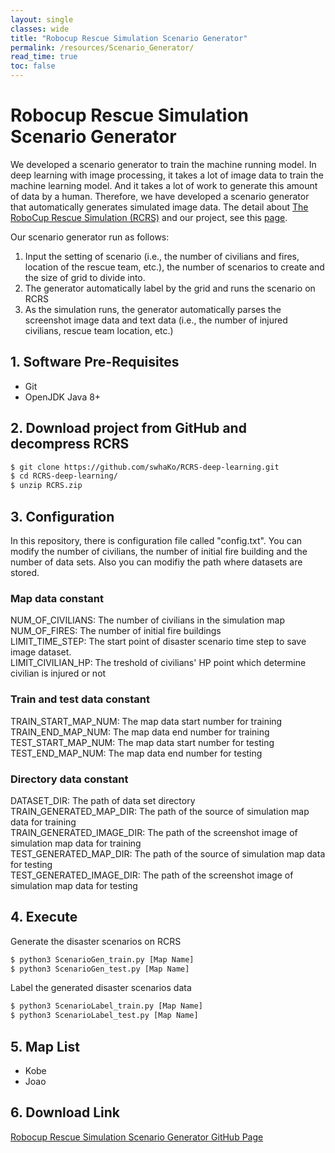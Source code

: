 ```yaml
---
layout: single
classes: wide
title: "Robocup Rescue Simulation Scenario Generator"
permalink: /resources/Scenario_Generator/
read_time: true
toc: false
---
```

# Robocup Rescue Simulation Scenario Generator
We developed a scenario generator to train the machine running model. In deep learning with image processing, it takes a lot of image data to train the machine learning model. And it takes a lot of work to generate this amount of data by a human. Therefore, we have developed a scenario generator that automatically generates simulated image data. The detail about [The RoboCup Rescue Simulation (RCRS)](https://rescuesim.robocup.org/) and our project, see this [page](https://swhako.github.io/swha/resources/Intro/).

Our scenario generator run as follows:
1. Input the setting of scenario (i.e., the number of civilians and fires, location of the rescue team, etc.), the number of scenarios to create and the size of grid to divide into.
2. The generator automatically label by the grid and runs the scenario on RCRS
3. As the simulation runs, the generator automatically parses the screenshot image data and text data (i.e., the number of injured civilians, rescue team location, etc.)

## 1. Software Pre-Requisites
- Git
- OpenJDK Java 8+

## 2. Download project from GitHub and decompress RCRS
```bash
$ git clone https://github.com/swhaKo/RCRS-deep-learning.git
$ cd RCRS-deep-learning/
$ unzip RCRS.zip
```

## 3. Configuration
In this repository, there is configuration file called "config.txt". You can modify the number of civilians, the number of initial fire building and the number of data sets. Also you can modifiy the path where datasets are stored.  

### Map data constant
NUM_OF_CIVILIANS: The number of civilians in the simulation map  
NUM_OF_FIRES: The number of initial fire buildings  
LIMIT_TIME_STEP: The start point of disaster scenario time step to save image dataset.  
LIMIT_CIVILIAN_HP: The treshold of civilians' HP point which determine civilian is injured or not

### Train and test data constant
TRAIN_START_MAP_NUM: The map data start number for training  
TRAIN_END_MAP_NUM: The map data end number for training  
TEST_START_MAP_NUM: The map data start number for testing  
TEST_END_MAP_NUM: The map data end number for testing  

### Directory data constant
DATASET_DIR: The path of data set directory  
TRAIN_GENERATED_MAP_DIR: The path of the source of simulation map data for training  
TRAIN_GENERATED_IMAGE_DIR: The path of the screenshot image of simulation map data for training  
TEST_GENERATED_MAP_DIR: The path of the source of simulation map data for testing  
TEST_GENERATED_IMAGE_DIR: The path of the screenshot image of simulation map data for testing  

## 4. Execute
Generate the disaster scenarios on RCRS
```bash
$ python3 ScenarioGen_train.py [Map Name]
$ python3 ScenarioGen_test.py [Map Name]
```
Label the generated disaster scenarios data
```bash
$ python3 ScenarioLabel_train.py [Map Name]
$ python3 ScenarioLabel_test.py [Map Name]
```

## 5. Map List
- Kobe
- Joao

## 6. Download Link
[Robocup Rescue Simulation Scenario Generator GitHub Page](https://github.com/swhaKo/Scenario_Generator)

